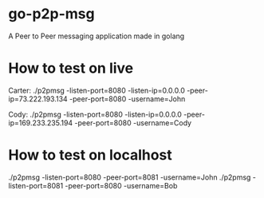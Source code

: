 # go-p2p-msg

A Peer to Peer messaging application made in golang

# How to test on live

Carter:
./p2pmsg -listen-port=8080 -listen-ip=0.0.0.0 -peer-ip=73.222.193.134 -peer-port=8080 -username=John

Cody:
./p2pmsg -listen-port=8080 -listen-ip=0.0.0.0 -peer-ip=169.233.235.194 -peer-port=8080 -username=Cody

# How to test on localhost

./p2pmsg -listen-port=8080 -peer-port=8081 -username=John
./p2pmsg -listen-port=8081 -peer-port=8080 -username=Bob
